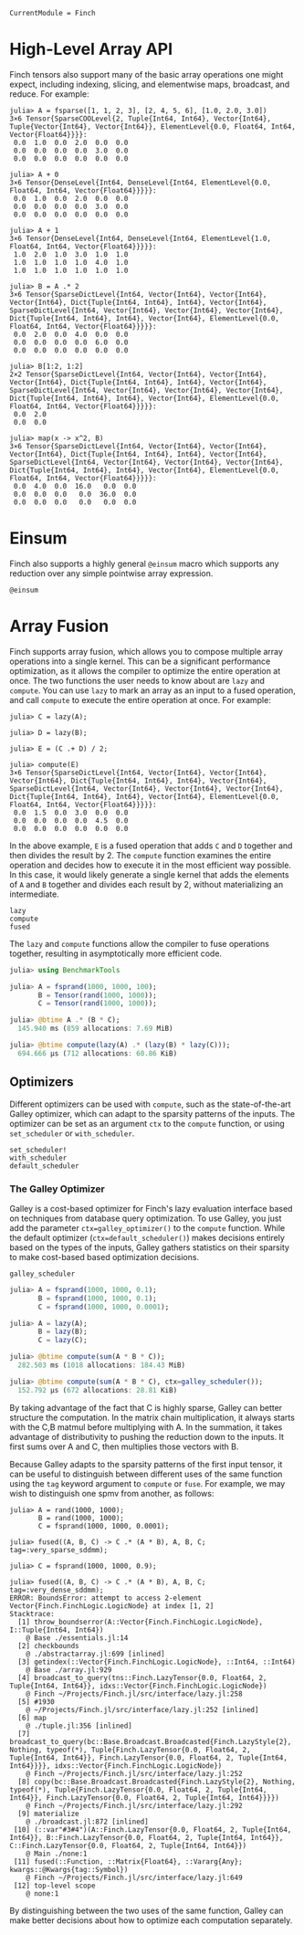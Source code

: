 ```@meta
CurrentModule = Finch
```

# High-Level Array API

Finch tensors also support many of the basic array operations one might expect,
including indexing, slicing, and elementwise maps, broadcast, and reduce.
For example:

```jldoctest example1; setup = :(using Finch)
julia> A = fsparse([1, 1, 2, 3], [2, 4, 5, 6], [1.0, 2.0, 3.0])
3×6 Tensor{SparseCOOLevel{2, Tuple{Int64, Int64}, Vector{Int64}, Tuple{Vector{Int64}, Vector{Int64}}, ElementLevel{0.0, Float64, Int64, Vector{Float64}}}}:
 0.0  1.0  0.0  2.0  0.0  0.0
 0.0  0.0  0.0  0.0  3.0  0.0
 0.0  0.0  0.0  0.0  0.0  0.0

julia> A + 0
3×6 Tensor{DenseLevel{Int64, DenseLevel{Int64, ElementLevel{0.0, Float64, Int64, Vector{Float64}}}}}:
 0.0  1.0  0.0  2.0  0.0  0.0
 0.0  0.0  0.0  0.0  3.0  0.0
 0.0  0.0  0.0  0.0  0.0  0.0

julia> A + 1
3×6 Tensor{DenseLevel{Int64, DenseLevel{Int64, ElementLevel{1.0, Float64, Int64, Vector{Float64}}}}}:
 1.0  2.0  1.0  3.0  1.0  1.0
 1.0  1.0  1.0  1.0  4.0  1.0
 1.0  1.0  1.0  1.0  1.0  1.0

julia> B = A .* 2
3×6 Tensor{SparseDictLevel{Int64, Vector{Int64}, Vector{Int64}, Vector{Int64}, Dict{Tuple{Int64, Int64}, Int64}, Vector{Int64}, SparseDictLevel{Int64, Vector{Int64}, Vector{Int64}, Vector{Int64}, Dict{Tuple{Int64, Int64}, Int64}, Vector{Int64}, ElementLevel{0.0, Float64, Int64, Vector{Float64}}}}}:
 0.0  2.0  0.0  4.0  0.0  0.0
 0.0  0.0  0.0  0.0  6.0  0.0
 0.0  0.0  0.0  0.0  0.0  0.0

julia> B[1:2, 1:2]
2×2 Tensor{SparseDictLevel{Int64, Vector{Int64}, Vector{Int64}, Vector{Int64}, Dict{Tuple{Int64, Int64}, Int64}, Vector{Int64}, SparseDictLevel{Int64, Vector{Int64}, Vector{Int64}, Vector{Int64}, Dict{Tuple{Int64, Int64}, Int64}, Vector{Int64}, ElementLevel{0.0, Float64, Int64, Vector{Float64}}}}}:
 0.0  2.0
 0.0  0.0

julia> map(x -> x^2, B)
3×6 Tensor{SparseDictLevel{Int64, Vector{Int64}, Vector{Int64}, Vector{Int64}, Dict{Tuple{Int64, Int64}, Int64}, Vector{Int64}, SparseDictLevel{Int64, Vector{Int64}, Vector{Int64}, Vector{Int64}, Dict{Tuple{Int64, Int64}, Int64}, Vector{Int64}, ElementLevel{0.0, Float64, Int64, Vector{Float64}}}}}:
 0.0  4.0  0.0  16.0   0.0  0.0
 0.0  0.0  0.0   0.0  36.0  0.0
 0.0  0.0  0.0   0.0   0.0  0.0
```

# Einsum

Finch also supports a highly general `@einsum` macro which supports any reduction over any simple pointwise array expression.

```@docs
@einsum
```

# Array Fusion

Finch supports array fusion, which allows you to compose multiple array operations
into a single kernel. This can be a significant performance optimization, as it
allows the compiler to optimize the entire operation at once. The two functions
the user needs to know about are `lazy` and `compute`. You can use `lazy` to
mark an array as an input to a fused operation, and call `compute` to execute
the entire operation at once. For example:

```jldoctest example1
julia> C = lazy(A);

julia> D = lazy(B);

julia> E = (C .+ D) / 2;

julia> compute(E)
3×6 Tensor{SparseDictLevel{Int64, Vector{Int64}, Vector{Int64}, Vector{Int64}, Dict{Tuple{Int64, Int64}, Int64}, Vector{Int64}, SparseDictLevel{Int64, Vector{Int64}, Vector{Int64}, Vector{Int64}, Dict{Tuple{Int64, Int64}, Int64}, Vector{Int64}, ElementLevel{0.0, Float64, Int64, Vector{Float64}}}}}:
 0.0  1.5  0.0  3.0  0.0  0.0
 0.0  0.0  0.0  0.0  4.5  0.0
 0.0  0.0  0.0  0.0  0.0  0.0
```

In the above example, `E` is a fused operation that adds `C` and `D` together
and then divides the result by 2. The `compute` function examines the entire
operation and decides how to execute it in the most efficient way possible.
In this case, it would likely generate a single kernel that adds the elements of `A` and `B`
together and divides each result by 2, without materializing an intermediate.

```@docs
lazy
compute
fused
```

The `lazy` and `compute` functions allow the compiler to fuse operations together, resulting in asymptotically more efficient code.

```julia
julia> using BenchmarkTools

julia> A = fsprand(1000, 1000, 100);
       B = Tensor(rand(1000, 1000));
       C = Tensor(rand(1000, 1000));

julia> @btime A .* (B * C);
  145.940 ms (859 allocations: 7.69 MiB)

julia> @btime compute(lazy(A) .* (lazy(B) * lazy(C)));
  694.666 μs (712 allocations: 60.86 KiB)
```

## Optimizers

Different optimizers can be used with `compute`, such as the state-of-the-art
Galley optimizer, which can adapt to the sparsity patterns of the inputs. The
optimizer can be set as an argument `ctx` to the `compute` function, or using
`set_scheduler` or `with_scheduler`.

```@docs
set_scheduler!
with_scheduler
default_scheduler
```

### The Galley Optimizer

Galley is a cost-based optimizer for Finch's lazy evaluation interface based on techniques from database
query optimization. To use Galley, you just add the parameter `ctx=galley_optimizer()` to the `compute`
function. While the default optimizer (`ctx=default_scheduler()`) makes decisions entirely based on
the types of the inputs, Galley gathers statistics on their sparsity to make cost-based based optimization
decisions.

```@docs
galley_scheduler
```

```julia
julia> A = fsprand(1000, 1000, 0.1);
       B = fsprand(1000, 1000, 0.1);
       C = fsprand(1000, 1000, 0.0001);

julia> A = lazy(A);
       B = lazy(B);
       C = lazy(C);

julia> @btime compute(sum(A * B * C));
  282.503 ms (1018 allocations: 184.43 MiB)

julia> @btime compute(sum(A * B * C), ctx=galley_scheduler());
  152.792 μs (672 allocations: 28.81 KiB)
```

By taking advantage of the fact that C is highly sparse, Galley can better structure the computation. In the matrix chain multiplication,
it always starts with the C,B matmul before multiplying with A. In the summation, it takes advantage of distributivity to pushing the reduction
down to the inputs. It first sums over A and C, then multiplies those vectors with B.

Because Galley adapts to the sparsity patterns of the first input tensor, it can
be useful to distinguish between different uses of the same function using the
`tag` keyword argument to `compute` or `fuse`.  For example, we may wish to
distinguish one spmv from another, as follows:

```jldoctest example2; setup=:(using Finch)
julia> A = rand(1000, 1000);
       B = rand(1000, 1000);
       C = fsprand(1000, 1000, 0.0001);

julia> fused((A, B, C) -> C .* (A * B), A, B, C; tag=:very_sparse_sddmm);

julia> C = fsprand(1000, 1000, 0.9);

julia> fused((A, B, C) -> C .* (A * B), A, B, C; tag=:very_dense_sddmm);
ERROR: BoundsError: attempt to access 2-element Vector{Finch.FinchLogic.LogicNode} at index [1, 2]
Stacktrace:
  [1] throw_boundserror(A::Vector{Finch.FinchLogic.LogicNode}, I::Tuple{Int64, Int64})
    @ Base ./essentials.jl:14
  [2] checkbounds
    @ ./abstractarray.jl:699 [inlined]
  [3] getindex(::Vector{Finch.FinchLogic.LogicNode}, ::Int64, ::Int64)
    @ Base ./array.jl:929
  [4] broadcast_to_query(tns::Finch.LazyTensor{0.0, Float64, 2, Tuple{Int64, Int64}}, idxs::Vector{Finch.FinchLogic.LogicNode})
    @ Finch ~/Projects/Finch.jl/src/interface/lazy.jl:258
  [5] #1930
    @ ~/Projects/Finch.jl/src/interface/lazy.jl:252 [inlined]
  [6] map
    @ ./tuple.jl:356 [inlined]
  [7] broadcast_to_query(bc::Base.Broadcast.Broadcasted{Finch.LazyStyle{2}, Nothing, typeof(*), Tuple{Finch.LazyTensor{0.0, Float64, 2, Tuple{Int64, Int64}}, Finch.LazyTensor{0.0, Float64, 2, Tuple{Int64, Int64}}}}, idxs::Vector{Finch.FinchLogic.LogicNode})
    @ Finch ~/Projects/Finch.jl/src/interface/lazy.jl:252
  [8] copy(bc::Base.Broadcast.Broadcasted{Finch.LazyStyle{2}, Nothing, typeof(*), Tuple{Finch.LazyTensor{0.0, Float64, 2, Tuple{Int64, Int64}}, Finch.LazyTensor{0.0, Float64, 2, Tuple{Int64, Int64}}}})
    @ Finch ~/Projects/Finch.jl/src/interface/lazy.jl:292
  [9] materialize
    @ ./broadcast.jl:872 [inlined]
 [10] (::var"#3#4")(A::Finch.LazyTensor{0.0, Float64, 2, Tuple{Int64, Int64}}, B::Finch.LazyTensor{0.0, Float64, 2, Tuple{Int64, Int64}}, C::Finch.LazyTensor{0.0, Float64, 2, Tuple{Int64, Int64}})
    @ Main ./none:1
 [11] fused(::Function, ::Matrix{Float64}, ::Vararg{Any}; kwargs::@Kwargs{tag::Symbol})
    @ Finch ~/Projects/Finch.jl/src/interface/lazy.jl:649
 [12] top-level scope
    @ none:1
```

By distinguishing between the two uses of the same function, Galley can make
better decisions about how to optimize each computation separately.
